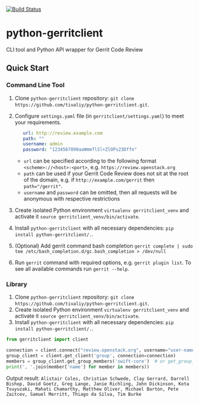 [![Build Status](https://travis-ci.org/tivaliy/python-gerritclient.svg?branch=master)](https://travis-ci.org/tivaliy/python-gerritclient)

# python-gerritclient
CLI tool and Python API wrapper for Gerrit Code Review

## Quick Start

### Command Line Tool
1. Clone `python-gerritclient` repository: `git clone https://github.com/tivaliy/python-gerritclient.git`.
2. Configure `settings.yaml` file (in `gerritclient/settings.yaml`) to meet your requirements.

    ```yaml
       url: http://review.example.com
       path: ""
       username: admin
       password: "1234567890aaWmmflSl+ZlOPs23Dffn"
    ```

    * `url` can be specified according to the following format `<scheme>://<host>:<port>`, e.g. `https://review.openstack.org`
    * `path` can be used if your Gerrit Code Review does not sit at the root of the domain, e.g. if `http://example.com/gerrit` then `path="/gerrit"`.
    * `username` and `password` can be omitted, then all requests will be anonymous with respective restrictions

3. Create isolated Python environment `virtualenv gerritclient_venv` and activate it `source gerritclient_venv/bin/activate`.
4. Install `python-gerritclient` with all necessary dependencies: `pip install python-gerritclient/.`.
5. (Optional) Add gerrit command bash completion `gerrit complete | sudo tee /etc/bash_completion.d/gc.bash_completion > /dev/null`
6. Run `gerrit` command with required options, e.g. `gerrit plugin list`. To see all available commands run `gerrit --help`.

### Library
1. Clone `python-gerritclient` repository: `git clone https://github.com/tivaliy/python-gerritclient.git`.
2. Create isolated Python environment `virtualenv gerritclient_venv` and activate it `source gerritclient_venv/bin/activate`.
3. Install `python-gerritclient` with all necessary dependencies: `pip install python-gerritclient/.`.

```python
from gerritclient import client

connection = client.connect("review.openstack.org", username="user-name", password="password")
group_client = client.get_client('group', connection=connection)
members = group_client.get_group_members('swift-core')  # or get_group_members(24)
print(', '.join(member['name'] for member in members))
```

Output result: `Alistair Coles, Christian Schwede, Clay Gerrard, Darrell Bishop, David Goetz, Greg Lange, Janie Richling, John Dickinson, Kota Tsuyuzaki, Mahati Chamarthy, Matthew Oliver, Michael Barton, Pete Zaitcev, Samuel Merritt, Thiago da Silva, Tim Burke`
